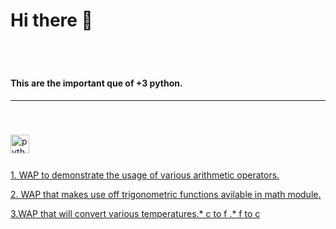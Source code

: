 # Hi there 👋
<br clear="both">

#

<h4 align="left">This are the important que of +3 python.</h4>
<hr>

<br>

###

<div align="left">
  <img src="https://cdn.jsdelivr.net/gh/devicons/devicon/icons/python/python-original.svg" height="30" alt="python logo"  />
  <img width="12" />
</div> 

###
[1. WAP to demonstrate the usage of various arithmetic operators.](/py1.py)

[2. WAP that makes use off trigonometric functions avilable in math module.](/Python/py2.py)

[3.WAP that will convert various temperatures.* c to f .* f to c](/Python/py3.py)
###
###